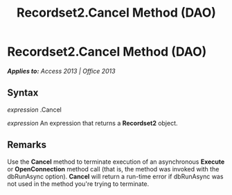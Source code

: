 ﻿---
title: Recordset2.Cancel Method (DAO)
TOCTitle: Cancel Method
ms:assetid: cae49f36-3aad-80d8-c15f-a7a584aa2e9b
ms:mtpsurl: https://msdn.microsoft.com/en-us/library/Ff834366(v=office.15)
ms:contentKeyID: 48547703
ms.date: 09/18/2015
mtps_version: v=office.15
---

# Recordset2.Cancel Method (DAO)


_**Applies to:** Access 2013 | Office 2013_

## Syntax

*expression* .Cancel

*expression* An expression that returns a **Recordset2** object.

## Remarks

Use the **Cancel** method to terminate execution of an asynchronous **Execute** or **OpenConnection** method call (that is, the method was invoked with the dbRunAsync option). **Cancel** will return a run-time error if dbRunAsync was not used in the method you're trying to terminate.

